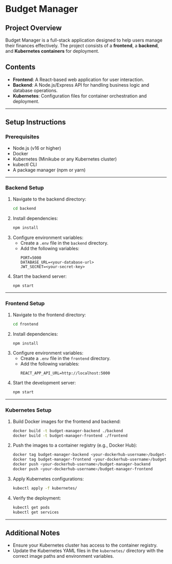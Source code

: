 # Budget Manager

## Project Overview
Budget Manager is a full-stack application designed to help users manage their finances effectively. The project consists of a **frontend**, a **backend**, and **Kubernetes containers** for deployment.

## Contents
- **Frontend**: A React-based web application for user interaction.
- **Backend**: A Node.js/Express API for handling business logic and database operations.
- **Kubernetes**: Configuration files for container orchestration and deployment.

---

## Setup Instructions

### Prerequisites
- Node.js (v16 or higher)
- Docker
- Kubernetes (Minikube or any Kubernetes cluster)
- kubectl CLI
- A package manager (npm or yarn)

---

### Backend Setup
1. Navigate to the backend directory:
    ```bash
    cd backend
    ```
2. Install dependencies:
    ```bash
    npm install
    ```
3. Configure environment variables:
    - Create a `.env` file in the `backend` directory.
    - Add the following variables:
      ```
      PORT=5000
      DATABASE_URL=<your-database-url>
      JWT_SECRET=<your-secret-key>
      ```
4. Start the backend server:
    ```bash
    npm start
    ```

---

### Frontend Setup
1. Navigate to the frontend directory:
    ```bash
    cd frontend
    ```
2. Install dependencies:
    ```bash
    npm install
    ```
3. Configure environment variables:
    - Create a `.env` file in the `frontend` directory.
    - Add the following variables:
      ```
      REACT_APP_API_URL=http://localhost:5000
      ```
4. Start the development server:
    ```bash
    npm start
    ```

---

### Kubernetes Setup
1. Build Docker images for the frontend and backend:
    ```bash
    docker build -t budget-manager-backend ./backend
    docker build -t budget-manager-frontend ./frontend
    ```
2. Push the images to a container registry (e.g., Docker Hub):
    ```bash
    docker tag budget-manager-backend <your-dockerhub-username>/budget-manager-backend
    docker tag budget-manager-frontend <your-dockerhub-username>/budget-manager-frontend
    docker push <your-dockerhub-username>/budget-manager-backend
    docker push <your-dockerhub-username>/budget-manager-frontend
    ```
3. Apply Kubernetes configurations:
    ```bash
    kubectl apply -f kubernetes/
    ```
4. Verify the deployment:
    ```bash
    kubectl get pods
    kubectl get services
    ```

---

## Additional Notes
- Ensure your Kubernetes cluster has access to the container registry.
- Update the Kubernetes YAML files in the `kubernetes/` directory with the correct image paths and environment variables.

